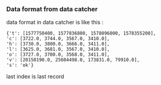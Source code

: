 ### Data format from data catcher

data format in data catcher is like this :

    {'t': [1577750400, 1577836800, 1578096000, 1578355200], 
    'c': [3722.0, 3744.0, 3567.0, 3410.0], 
    'h': [3730.0, 3800.0, 3666.0, 3411.0], 
    'l': [3625.0, 3681.0, 3567.0, 3410.0], 
    'o': [3727.0, 3700.0, 3568.0, 3411.0], 
    'v': [20150190.0, 25604498.0, 173831.0, 79910.0], 
    's': 'ok'}
    
last index is last record

